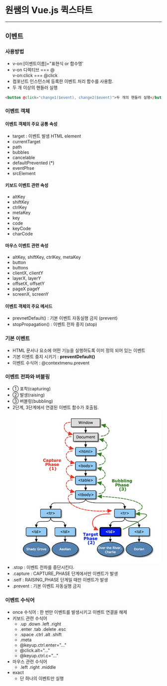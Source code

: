 # 원쌤의 Vue.js 퀵스타트
___
## 이벤트
### 사용방법
* v-on:[이벤트이름]="표현식 or 함수명'
* v-on 디렉티브 === @  
    v-on:click === @click
* 컴포넌트 인스턴스에 등록한 이벤트 처리 함수를 사용함.
* 두 개 이상의 핸들러 실행
```html
<button @click="change1($event), change2($event)">두 개의 핸들러 실행</button>
```
### 이벤트 객체
#### 이벤트 객체의 주요 공통 속성
* target : 이벤트 발생 HTML element
* currentTarget
* path
* bubbles
* cancelable
* defaultPrevented (*)
* eventPhse
* srcElement
#### 키보드 이벤트 관련 속성
* altKey
* shiftKey
* ctrlKey
* metaKey
* key
* code
* keyCode
* charCode
#### 마우스 이벤트 관련 속성
* altKey, shiftKey, ctrlKey, metaKey
* button
* buttons
* clientX, clientY
* layerX, layerY
* offsetX, offsetY
* pageX pageY
* screenX, screenY
#### 이벤트 객체의 주요 메서드
* prevnetDefault() : 기본 이벤트 자동실행 금지 (prevent)
* stopPropagation() : 이벤트 전파 중지 (stop)
### 기본 이벤트
* HTML 문서나 요소에 어떤 기능을 실행하도록 이미 정의 되어 있는 이벤트
* 기본 이벤트 중지 시키기 : **preventDefault()**
* 이벤트 수식어 : @contextmenu.prevent
### 이벤트 전파와 버블링
* ① 포착(capturing)
* ② 발생(raising)
* ③ 버블링(bubbling)
* 2단계, 3단계에서 연결된 이벤트 함수가 호출됨.
![이벤트 전파와 버블링](img.png)
* .stop : 이벤트 전파를 중단시킨다.
* .capture : CAPTURE_PHASE 단계에서만 이벤트가 발생
* .self : RAISING_PHASE 단계일 때만 이벤트가 발생
* .prevent : 기본 이벤트 자동실행 금지
### 이벤트 수식어
* once 수식어 : 한 번만 이벤트를 발생시키고 이벤트 연결을 해제
* 키보드 관련 수식어
  * .up .down .left .right
  * .enter .tab .delete .esc
  * .space .ctrl .alt .shift
  * .meta
  * @keyup.ctrl.enter="..."
  * @click.alt="..."
  * @keyup.ctrl.c="..."
* 마우스 관련 수식어
  * .left .right .middle
* exact
  * 단 하나의 이벤트만 실행
